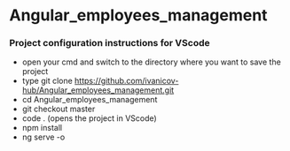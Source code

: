 # Angular_employees_management
### Project configuration instructions for VScode

* open your cmd and switch to the directory where you want to save the project
* type git clone https://github.com/ivanicov-hub/Angular_employees_management.git
* cd Angular_employees_management
* git checkout master
* code . (opens the project in VScode)
* npm install
* ng serve -o
